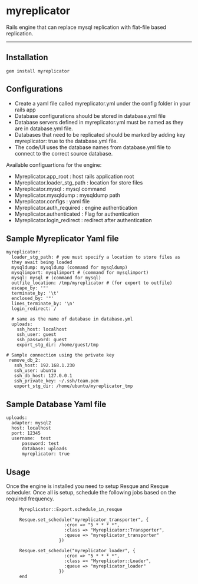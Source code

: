 myreplicator
============

Rails engine that can replace mysql replication with flat-file based replication.

--------------------------

Installation
-----------

    gem install myreplicator


Configurations
---------------------------
* Create a yaml file called myreplicator.yml under the config folder in your rails app
* Database configurations should be stored in database.yml file
* Database servers defined in myreplicator.yml must be named as they are in database.yml file.
* Databases that need to be replicated should be marked by adding key  myreplicator: true to the database.yml file.
* The code/UI uses the database names from database.yml file to connect to the correct source database.

Available configuartions for the engine:

* Myreplicator.app_root        : host rails application root
* Myreplicator.loader_stg_path : location for store files
* Myreplicator.mysql           : mysql command
* Myreplicator.mysqldump       : mysqldump path
* Myreplicator.configs         : yaml file
* Myreplicator.auth_required   : engine authentication
* Myreplicator.authenticated   : Flag for authentication
* Myreplicator.login_redirect  : redirect after authentication

Sample Myreplicator Yaml file
---------------------------
	myreplicator:
	  loader_stg_path: # you must specify a location to store files as
	  they await being loaded
	  mysqldump: mysqldump (command for mysqldump)
	  mysqlimport: mysqlimport # (command for mysqlimport)
	  mysql: mysql # (command for mysql)
	  outfile_location: /tmp/myreplicator # (for export to outfile)
	  escape_by: '"'
	  terminate_by: '\t'
	  enclosed_by: '"'
	  lines_terminate_by: '\n'
	  login_redirect: /

	  # same as the name of database in database.yml
	  uploads:
	    ssh_host: localhost
	    ssh_user: guest
	    ssh_password: guest
	    export_stg_dir: /home/guest/tmp

	# Sample connection using the private key
	 remove_db_2:
	   ssh_host: 192.168.1.230
 	   ssh_user: ubuntu
 	   ssh_db_host: 127.0.0.1
	   ssh_private_key: ~/.ssh/team.pem
	   export_stg_dir: /home/ubuntu/myreplicator_tmp


Sample Database Yaml file
---------------------------
	uploads:
	  adapter: mysql2
	  host: localhost
	  port: 12345
	  username:  test
          password: test
          database: uploads
          myreplicator: true


Usage
-----

Once the engine is installed you need to setup Resque and Resque scheduler. Once all is setup, schedule the following jobs based on the required frequency.

         Myreplicator::Export.schedule_in_resque

    	 Resque.set_schedule("myreplicator_transporter", {
                          :cron => "5 *	* * *",
                          :class => "Myreplicator::Transporter",
                          :queue => "myreplicator_transporter"
                        })

         Resque.set_schedule("myreplicator_loader", {
                          :cron => "5 *	* * *",
                          :class => "Myreplicator::Loader",
                          :queue => "myreplicator_loader"
                        })
         end
